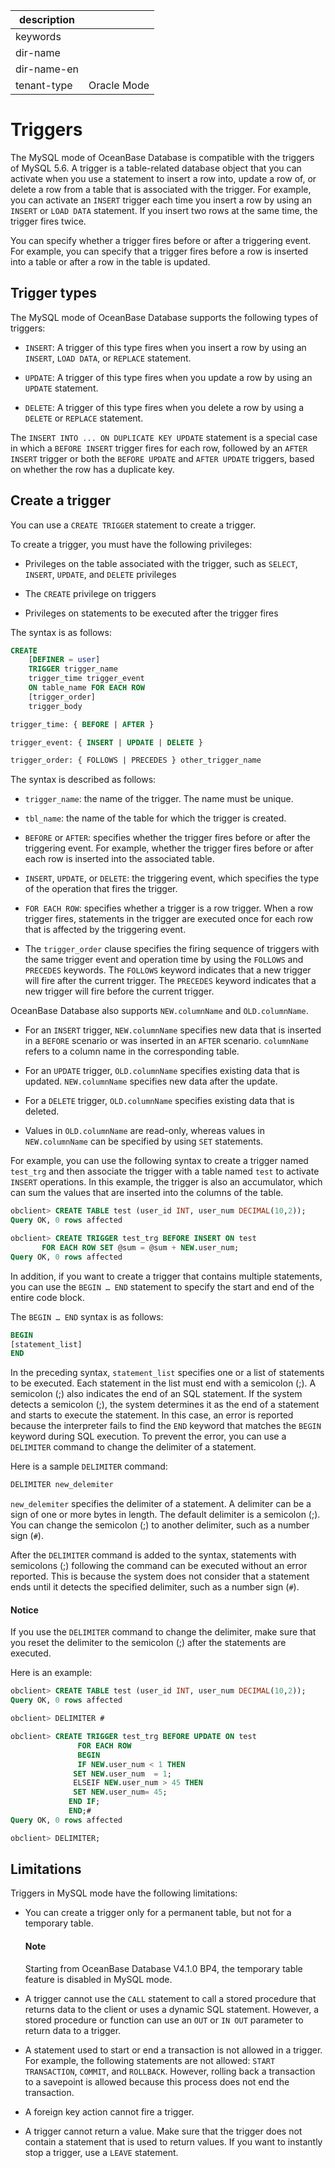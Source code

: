 |description||
|---|---|
|keywords||
|dir-name||
|dir-name-en||
|tenant-type|Oracle Mode|

# Triggers

The MySQL mode of OceanBase Database is compatible with the triggers of MySQL 5.6. A trigger is a table-related database object that you can activate when you use a statement to insert a row into, update a row of, or delete a row from a table that is associated with the trigger. For example, you can activate an `INSERT` trigger each time you insert a row by using an `INSERT` or `LOAD DATA` statement. If you insert two rows at the same time, the trigger fires twice.

You can specify whether a trigger fires before or after a triggering event. For example, you can specify that a trigger fires before a row is inserted into a table or after a row in the table is updated.

## Trigger types

The MySQL mode of OceanBase Database supports the following types of triggers:

* `INSERT`: A trigger of this type fires when you insert a row by using an `INSERT`, `LOAD DATA`, or `REPLACE` statement.

* `UPDATE`: A trigger of this type fires when you update a row by using an `UPDATE` statement.

* `DELETE`: A trigger of this type fires when you delete a row by using a `DELETE` or `REPLACE` statement.

The `INSERT INTO ... ON DUPLICATE KEY UPDATE` statement is a special case in which a `BEFORE INSERT` trigger fires for each row, followed by an `AFTER INSERT` trigger or both the `BEFORE UPDATE` and `AFTER UPDATE` triggers, based on whether the row has a duplicate key.

## Create a trigger

You can use a `CREATE TRIGGER` statement to create a trigger.

To create a trigger, you must have the following privileges:

* Privileges on the table associated with the trigger, such as `SELECT`, `INSERT`, `UPDATE`, and `DELETE` privileges

* The `CREATE` privilege on triggers

* Privileges on statements to be executed after the trigger fires

The syntax is as follows:

```sql
CREATE
    [DEFINER = user]
    TRIGGER trigger_name
    trigger_time trigger_event
    ON table_name FOR EACH ROW
    [trigger_order]
    trigger_body

trigger_time: { BEFORE | AFTER }

trigger_event: { INSERT | UPDATE | DELETE }

trigger_order: { FOLLOWS | PRECEDES } other_trigger_name
```


The syntax is described as follows:

* `trigger_name`: the name of the trigger. The name must be unique.

* `tbl_name`: the name of the table for which the trigger is created.

* `BEFORE` or `AFTER`: specifies whether the trigger fires before or after the triggering event. For example, whether the trigger fires before or after each row is inserted into the associated table.

* `INSERT`, `UPDATE`, or `DELETE`: the triggering event, which specifies the type of the operation that fires the trigger.

* `FOR EACH ROW`: specifies whether a trigger is a row trigger. When a row trigger fires, statements in the trigger are executed once for each row that is affected by the triggering event.

* The `trigger_order` clause specifies the firing sequence of triggers with the same trigger event and operation time by using the `FOLLOWS` and `PRECEDES` keywords. The `FOLLOWS` keyword indicates that a new trigger will fire after the current trigger. The `PRECEDES` keyword indicates that a new trigger will fire before the current trigger.

OceanBase Database also supports `NEW.columnName` and `OLD.columnName`.

* For an `INSERT` trigger, `NEW.columnName` specifies new data that is inserted in a `BEFORE` scenario or was inserted in an `AFTER` scenario. `columnName` refers to a column name in the corresponding table.

* For an `UPDATE` trigger, `OLD.columnName` specifies existing data that is updated. `NEW.columnName` specifies new data after the update.

* For a `DELETE` trigger, `OLD.columnName` specifies existing data that is deleted.

* Values in `OLD.columnName` are read-only, whereas values in `NEW.columnName` can be specified by using `SET` statements.

For example, you can use the following syntax to create a trigger named `test_trg` and then associate the trigger with a table named `test` to activate `INSERT` operations. In this example, the trigger is also an accumulator, which can sum the values that are inserted into the columns of the table.

```sql
obclient> CREATE TABLE test (user_id INT, user_num DECIMAL(10,2));
Query OK, 0 rows affected

obclient> CREATE TRIGGER test_trg BEFORE INSERT ON test
       FOR EACH ROW SET @sum = @sum + NEW.user_num;
Query OK, 0 rows affected
```

In addition, if you want to create a trigger that contains multiple statements, you can use the `BEGIN … END` statement to specify the start and end of the entire code block.

The `BEGIN … END` syntax is as follows:

```sql
BEGIN
[statement_list]
END
```

In the preceding syntax, `statement_list` specifies one or a list of statements to be executed. Each statement in the list must end with a semicolon (;). A semicolon (;) also indicates the end of an SQL statement. If the system detects a semicolon (;), the system determines it as the end of a statement and starts to execute the statement. In this case, an error is reported because the interpreter fails to find the `END` keyword that matches the `BEGIN` keyword during SQL execution. To prevent the error, you can use a `DELIMITER` command to change the delimiter of a statement.

Here is a sample `DELIMITER` command:

```sql
DELIMITER new_delemiter
```

`new_delemiter` specifies the delimiter of a statement. A delimiter can be a sign of one or more bytes in length. The default delimiter is a semicolon (;). You can change the semicolon (;) to another delimiter, such as a number sign (`#`).

After the `DELIMITER` command is added to the syntax, statements with semicolons (;) following the command can be executed without an error reported. This is because the system does not consider that a statement ends until it detects the specified delimiter, such as a number sign (`#`).

  <main id="notice" type='notice'>
    <h4>Notice</h4>
    <p>If you use the <code>DELIMITER</code> command to change the delimiter, make sure that you reset the delimiter to the semicolon (;) after the statements are executed. </p>
  </main>

Here is an example:

```sql
obclient> CREATE TABLE test (user_id INT, user_num DECIMAL(10,2));
Query OK, 0 rows affected

obclient> DELIMITER #

obclient> CREATE TRIGGER test_trg BEFORE UPDATE ON test
               FOR EACH ROW
               BEGIN
               IF NEW.user_num < 1 THEN
              SET NEW.user_num  = 1;
              ELSEIF NEW.user_num > 45 THEN
              SET NEW.user_num= 45;
             END IF;
             END;#
Query OK, 0 rows affected

obclient> DELIMITER;
```

## Limitations

Triggers in MySQL mode have the following limitations:

* You can create a trigger only for a permanent table, but not for a temporary table.

  <main id="notice" type='explain'>
    <h4>Note</h4>
    <p>Starting from OceanBase Database V4.1.0 BP4, the temporary table feature is disabled in MySQL mode.</p>
  </main>

* A trigger cannot use the `CALL` statement to call a stored procedure that returns data to the client or uses a dynamic SQL statement. However, a stored procedure or function can use an `OUT` or `IN OUT` parameter to return data to a trigger.

* A statement used to start or end a transaction is not allowed in a trigger. For example, the following statements are not allowed: `START TRANSACTION`, `COMMIT`, and `ROLLBACK`. However, rolling back a transaction to a savepoint is allowed because this process does not end the transaction.

* A foreign key action cannot fire a trigger.

* A trigger cannot return a value. Make sure that the trigger does not contain a statement that is used to return values. If you want to instantly stop a trigger, use a `LEAVE` statement.